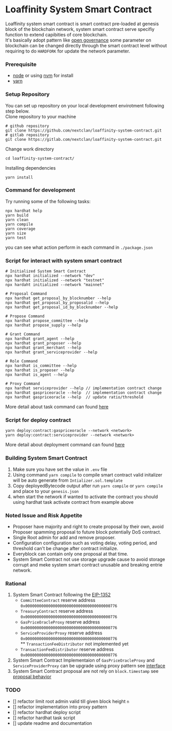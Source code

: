# Loaffinity System Smart Contract

Loaffinity system smart contract is smart contract pre-loaded at genesis block of the blockchain network, system smart contract serve specifiy function to extend capibities of core blockchain.  
It's basically adopt pattern like [open governance](https://polkadot.network/features/opengov/) some parameter on blockchain can be changed directly through the smart contract level without requiring to do `HARDFORK` for update the network parameter.

### Prerequisite

- [node](https://nodejs.org/en) or using [nvm](https://github.com/nvm-sh/nvm) for install
- [yarn](https://yarnpkg.com/)

### Setup Repository
You can set up repository on your local development envirotment following step below.  
Clone repository to your machine
```shell
# github repository
git clone https://github.com/nextclan/loaffinity-system-contract.git
# gitlab repository
git clone https://gitlab.com/nextclan/loaffinity-system-contract.git
```
Change work directory
```shell
cd loaffinity-system-contract/
```
Installing dependencies
```shell
yarn install
```

### Command for development

Try running some of the following tasks:

``` shell
npx hardhat help
yarn build 
yarn clean
yarn compile
yarn coverage
yarn size
yarn test
```
you can see what action perform in each command in `./package.json`


### Script for interact with system smart contract
``` shell
# Initialized System Smart Contract
npx hardhat initialized --network "dev"
npx hardhat initialized --network "testnet"
npx hardaht initialized --network "mainnet"

# Proposal Command
npx hardhat get_proposal_by_blocknumber --help
npx hardhat get_proposal_by_proposalid --help
npx hardhat get_proposal_id_by_blocknumber --help

# Propose Command
npx hardhat propose_committee --help
npx hardhat propose_supply --help

# Grant Command
npx hardhat grant_agent --help
npx hardhat grant_proposer --help
npx hardhat grant_merchant --help
npx hardhat grant_serviceprovider --help

# Role Command
npx hardhat is_committee --help
npx hardhat is_proposer --help
npx hardhat is_agent --help

# Proxy Command
npx hardhat serviceprovider --help // implementation contract change
npx hardhat gaspriceoracle --help  // implementation contract change
npx hardhat gaspriceoracle --help  // update ratio/threshold
```
More detail about task command can found [here](./docs/task.md)

### Script for deploy contract

```
yarn deploy:contract:gaspriceoracle --network <network>
yarn deploy:contract:serviceprovider --network <network>
```
More detail about deployment command can found [here](./docs/deployment.md)

### Building System Smart Contract
1. Make sure you have set the value in `.env` file
2. Using command `yarn compile` to compile smart contract valid initalizer will be auto generate from `Intializer.sol.template`
3. Copy deployedBytecode output after run `yarn compile` or `yarn compile` and place to your `genesis.json`
4. when start the network if wanted to activate the contract you should using hardhat task activate contract from example above

### Noted Issue and Risk Appetite
- Proposer have majority and right to create proposal by their own, avoid Proposer spamming proposal to future block potentially DoS contract.
- Single Root admin for add and remove proposer.
- Configuration configuration such as voting delay, voting period, and threshold can't be change after contract initialize.
- Everyblock can contain only one proposal at that time.
- System Smart Contract not use storage upgrade cause to avoid storage corrupt and meke system smart contract unusable and breaking entrie network.

### Rational
1. System Smart Contract following the [EIP-1352](https://eips.ethereum.org/EIPS/eip-1352)  
    - `CommitteeContract` reserve address `0x0000000000000000000000000000000000000776`
    - `TreasuryContract` reserve address `0x0000000000000000000000000000000000000776`
    - `GasPriceOracleProxy` reserve address `0x0000000000000000000000000000000000000776`
    - `ServiceProviderProxy` reserve address `0x0000000000000000000000000000000000000776`  
    ** `TransactionFeeDistributor` not implemented yet
    - `TransactionFeeDistributor` reserve address `0x0000000000000000000000000000000000000776`
2. System Smart Contract Implementaion of `GasPriceOracleProxy` and `ServiceProviderProxy` can be upgrade using proxy pattern see [interface](./docs/proxyinterface.md)
3. System Smart Contract proposal are not rely on `block.timestamp` see [proposal behavior](./docs/proposal.md/#proposal-behavior)

### TODO
- [] refactor limit root admin valid till given block height `n`
- [] refactor implementation into proxy pattern
- [] refactor hardhat deploy script
- [] refactor hardhat task script
- [] update readme and documentation

